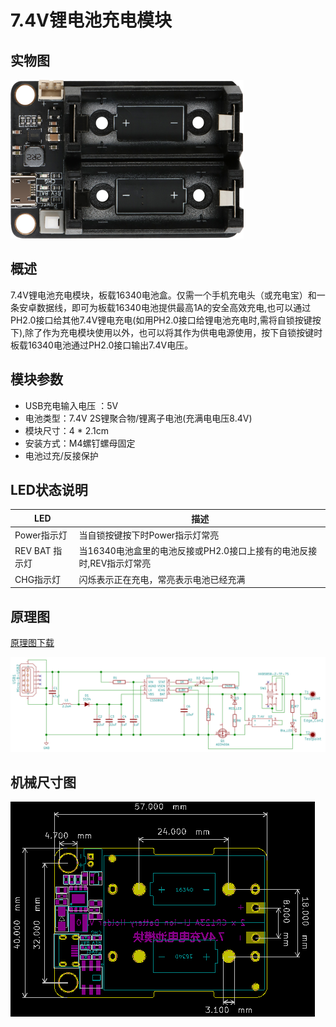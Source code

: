 # 7.4V锂电池充电模块

## 实物图

![实物图](2xcr123a_li_ion_battery_module/7.4V_Battery_Module.png)

## 概述
​		7.4V锂电池充电模块，板载16340电池盒。仅需一个手机充电头（或充电宝）和一条安卓数据线，即可为板载16340电池提供最高1A的安全高效充电,也可以通过PH2.0接口给其他7.4V锂电充电(如用PH2.0接口给锂电池充电时,需将自锁按键按下),除了作为充电模块使用以外，也可以将其作为供电电源使用，按下自锁按键时板载16340电池通过PH2.0接口输出7.4V电压。 


## 模块参数

-  USB充电输入电压 ：5V
- 电池类型：7.4V 2S锂聚合物/锂离子电池(充满电电压8.4V)
- 模块尺寸：4 * 2.1cm
- 安装方式：M4螺钉螺母固定
- 电池过充/反接保护

## LED状态说明

| LED            | 描述                                                         |
| -------------- | ------------------------------------------------------------ |
| Power指示灯    | 当自锁按键按下时Power指示灯常亮                              |
| REV BAT 指示灯 | 当16340电池盒里的电池反接或PH2.0接口上接有的电池反接时,REV指示灯常亮 |
| CHG指示灯      | 闪烁表示正在充电，常亮表示电池已经充满                       |

## 原理图

[原理图下载](joystick_handle/7.4V_Battery_Module_schematic_schematic.pdf)

![原理图](2xcr123a_li_ion_battery_module/7.4V_Battery_Module_schematic.png)

## 机械尺寸图

![机械尺寸图](2xcr123a_li_ion_battery_module/7.4V_Battery_Module_assembly.png)



